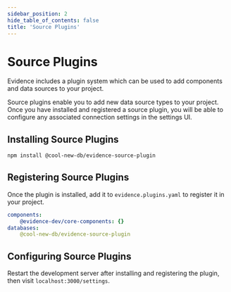 ```yaml
---
sidebar_position: 2
hide_table_of_contents: false
title: 'Source Plugins'
---
```


# Source Plugins 

Evidence includes a plugin system which can be used to add components and data sources to your project. 

Source plugins enable you to add new data source types to your project. Once you have installed and registered a source plugin, you will be able to configure any associated connection settings in the settings UI.  

## Installing Source Plugins 

```bash
npm install @cool-new-db/evidence-source-plugin
```

## Registering Source Plugins 

Once the plugin is installed, add it to `evidence.plugins.yaml` to register it in your project. 

```yaml
components:
    @evidence-dev/core-components: {}
databases: 
    @cool-new-db/evidence-source-plugin

```

## Configuring Source Plugins 

Restart the development server after installing and registering the plugin, then visit `localhost:3000/settings`. 

